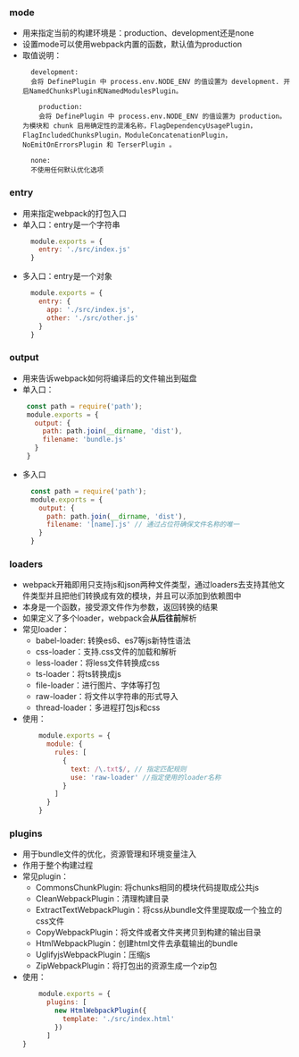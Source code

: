 ### mode
- 用来指定当前的构建环境是：production、development还是none
- 设置mode可以使用webpack内置的函数，默认值为production
- 取值说明：
  ```text
    development:
    会将 DefinePlugin 中 process.env.NODE_ENV 的值设置为 development. 开启NamedChunksPlugin和NamedModulesPlugin。
  ```
  ```text
      production:
      会将 DefinePlugin 中 process.env.NODE_ENV 的值设置为 production。为模块和 chunk 启用确定性的混淆名称，FlagDependencyUsagePlugin，FlagIncludedChunksPlugin，ModuleConcatenationPlugin，NoEmitOnErrorsPlugin 和 TerserPlugin 。
    ```
    ```text
      none:
      不使用任何默认优化选项
    ```

### entry
- 用来指定webpack的打包入口
- 单入口：entry是一个字符串
    ```javascript
      module.exports = {
        entry: './src/index.js'
      }
     ```
- 多入口：entry是一个对象
    ```javascript
      module.exports = {
        entry: {
          app: './src/index.js',
          other: './src/other.js'
        }
      }
     ```
  
### output
- 用来告诉webpack如何将编译后的文件输出到磁盘
- 单入口：
     ```javascript
      const path = require('path');
      module.exports = {
        output: {
          path: path.join(__dirname, 'dist'),
          filename: 'bundle.js'
        }
      }
     ```
- 多入口
    ```javascript
      const path = require('path');
      module.exports = {
        output: {
          path: path.join(__dirname, 'dist'),
          filename: '[name].js' // 通过占位符确保文件名称的唯一
        }
      }
     ```
  
### loaders
- webpack开箱即用只支持js和json两种文件类型，通过loaders去支持其他文件类型并且把他们转换成有效的模块，并且可以添加到依赖图中
- 本身是一个函数，接受源文件作为参数，返回转换的结果
- 如果定义了多个loader，webpack会**从后往前**解析  
- 常见loader：
  - babel-loader: 转换es6、es7等js新特性语法
  - css-loader：支持.css文件的加载和解析
  - less-loader：将less文件转换成css
  - ts-loader：将ts转换成js
  - file-loader：进行图片、字体等打包
  - raw-loader：将文件以字符串的形式导入
  - thread-loader：多进程打包js和css
- 使用：
  ```javascript
      module.exports = {
        module: {
          rules: [
            {
              text: /\.txt$/, // 指定匹配规则
              use: 'raw-loader' //指定使用的loader名称
            }
          ]    
        }
      }
  ```
  
### plugins
- 用于bundle文件的优化，资源管理和环境变量注入
- 作用于整个构建过程
- 常见plugin：
  - CommonsChunkPlugin: 将chunks相同的模块代码提取成公共js
  - CleanWebpackPlugin：清理构建目录
  - ExtractTextWebpackPlugin：将css从bundle文件里提取成一个独立的css文件
  - CopyWebpackPlugin：将文件或者文件夹拷贝到构建的输出目录
  - HtmlWebpackPlugin：创建html文件去承载输出的bundle
  - UglifyjsWebpackPlugin：压缩js
  - ZipWebpackPlugin：将打包出的资源生成一个zip包
- 使用：
  ```javascript
      module.exports = {
        plugins: [
          new HtmlWebpackPlugin({
            template: './src/index.html'       
          })
        ]
  }
  ```